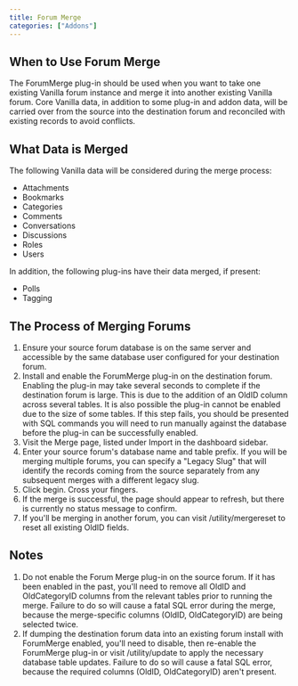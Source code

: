 ```yaml
---
title: Forum Merge
categories: ["Addons"]
---
```


## When to Use Forum Merge

The ForumMerge plug-in should be used when you want to take one existing Vanilla forum instance and merge it into another existing Vanilla forum.  Core Vanilla data, in addition to some plug-in and addon data, will be carried over from the source into the destination forum and reconciled with existing records to avoid conflicts.

## What Data is Merged

The following Vanilla data will be considered during the merge process:

* Attachments
* Bookmarks
* Categories
* Comments
* Conversations
* Discussions
* Roles
* Users

In addition, the following plug-ins have their data merged, if present:

* Polls
* Tagging

## The Process of Merging Forums

1. Ensure your source forum database is on the same server and accessible by the same database user configured for your destination forum.
2. Install and enable the ForumMerge plug-in on the destination forum.  Enabling the plug-in may take several seconds to complete if the destination forum is large.  This is due to the addition of an OldID column across several tables.  It is also possible the plug-in cannot be enabled due to the size of some tables.  If this step fails, you should be presented with SQL commands you will need to run manually against the database before the plug-in can be successfully enabled.
3. Visit the Merge page, listed under Import in the dashboard sidebar.
4. Enter your source forum's database name and table prefix.  If you will be merging multiple forums, you can specify a "Legacy Slug" that will identify the records coming from the source separately from any subsequent merges with a different legacy slug.
5. Click begin.  Cross your fingers.
6. If the merge is successful, the page should appear to refresh, but there is currently no status message to confirm.
7. If you'll be merging in another forum, you can visit /utility/mergereset to reset all existing OldID fields.

## Notes

1. Do not enable the Forum Merge plug-in on the source forum.  If it has been enabled in the past, you'll need to remove all OldID and OldCategoryID columns from the relevant tables prior to running the merge.  Failure to do so will cause a fatal SQL error during the merge, because the merge-specific columns (OldID, OldCategoryID) are being selected twice.
2. If dumping the destination forum data into an existing forum install with ForumMerge enabled, you'll need to disable, then re-enable the ForumMerge plug-in or visit /utility/update to apply the necessary database table updates.  Failure to do so will cause a fatal SQL error, because the required columns (OldID, OldCategoryID) aren't present.
